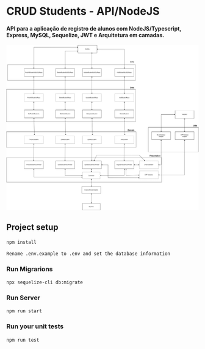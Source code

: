 # CRUD Students - API/NodeJS
#### API para a aplicação de registro de alunos com NodeJS/Typescript, Express, MySQL, Sequelize, JWT e Arquitetura em camadas.
<img src="./arquitetura-api.jpg" />

## Project setup
```
npm install
```
```
Rename .env.example to .env and set the database information
```

### Run Migrarions
```
npx sequelize-cli db:migrate
```

### Run Server
```
npm run start
```

### Run your unit tests
```
npm run test
```
